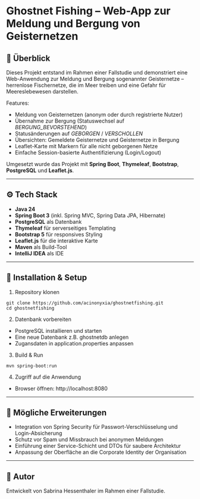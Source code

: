 # Ghostnet Fishing – Web-App zur Meldung und Bergung von Geisternetzen

## 🌊 Überblick

Dieses Projekt entstand im Rahmen einer Fallstudie und demonstriert eine Web-Anwendung zur Meldung und Bergung sogenannter Geisternetze – herrenlose Fischernetze, die im Meer treiben und eine Gefahr für Meereslebewesen darstellen.

Features:

- Meldung von Geisternetzen (anonym oder durch registrierte Nutzer)
- Übernahme zur Bergung (Statuswechsel auf *BERGUNG_BEVORSTEHEND*)
- Statusänderungen auf *GEBORGEN* / *VERSCHOLLEN*
- Übersichten: Gemeldete Geisternetze und Geisternetze in Bergung
- Leaflet-Karte mit Markern für alle nicht geborgenen Netze
- Einfache Session-basierte Authentifizierung (Login/Logout)

Umgesetzt wurde das Projekt mit **Spring Boot**, **Thymeleaf**, **Bootstrap**, **PostgreSQL** und **Leaflet.js**.

---

## ⚙️ Tech Stack

- **Java 24**
- **Spring Boot 3** (inkl. Spring MVC, Spring Data JPA, Hibernate)
- **PostgreSQL** als Datenbank
- **Thymeleaf** für serverseitiges Templating
- **Bootstrap 5** für responsives Styling
- **Leaflet.js** für die interaktive Karte
- **Maven** als Build-Tool
- **IntelliJ IDEA** als IDE

---

## 🚀 Installation & Setup

1. Repository klonen

```
git clone https://github.com/acinonyxia/ghostnetfishing.git
cd ghostnetfishing
```

2. Datenbank vorbereiten

- PostgreSQL installieren und starten
- Eine neue Datenbank z.B. ghostnetdb anlegen
- Zugansdaten in application.properties anpassen

3. Build & Run

```
mvn spring-boot:run
```

4. Zugriff auf die Anwendung

- Browser öffnen: http://localhost:8080

---

## 🔮 Mögliche Erweiterungen

- Integration von Spring Security für Passwort-Verschlüsselung und Login-Absicherung
- Schutz vor Spam und Missbrauch bei anonymen Meldungen
- Einführung einer Service-Schicht und DTOs für saubere Architektur
- Anpassung der Oberfläche an die Corporate Identity der Organisation

---

## 👤 Autor

Entwickelt von Sabrina Hessenthaler im Rahmen einer Fallstudie.
